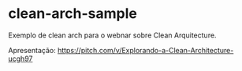 # clean-arch-sample

Exemplo de clean arch para o webnar sobre Clean Arquitecture.

Apresentação: https://pitch.com/v/Explorando-a-Clean-Architecture-ucgh97
